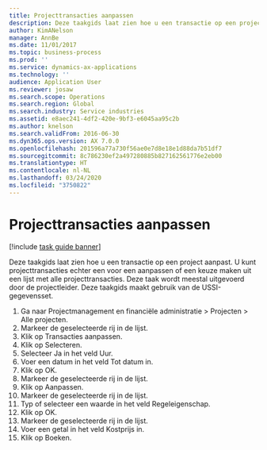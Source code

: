 ```yaml
---
title: Projecttransacties aanpassen
description: Deze taakgids laat zien hoe u een transactie op een project aanpast.
author: KimANelson
manager: AnnBe
ms.date: 11/01/2017
ms.topic: business-process
ms.prod: ''
ms.service: dynamics-ax-applications
ms.technology: ''
audience: Application User
ms.reviewer: josaw
ms.search.scope: Operations
ms.search.region: Global
ms.search.industry: Service industries
ms.assetid: e8aec241-4df2-420e-9bf3-e6045aa95c2b
ms.author: knelson
ms.search.validFrom: 2016-06-30
ms.dyn365.ops.version: AX 7.0.0
ms.openlocfilehash: 201596a77a730f56ae0e7d8e18e1d88da7b51df7
ms.sourcegitcommit: 8c786230ef2a497280885b827162561776e2eb00
ms.translationtype: HT
ms.contentlocale: nl-NL
ms.lasthandoff: 03/24/2020
ms.locfileid: "3750822"
---
```

# <a name="adjust-project-transactions"></a>Projecttransacties aanpassen

[!include [task guide banner](../../includes/task-guide-banner.md)]

Deze taakgids laat zien hoe u een transactie op een project aanpast. U kunt projecttransacties echter een voor een aanpassen of een keuze maken uit een lijst met alle projecttransacties. Deze taak wordt meestal uitgevoerd door de projectleider. Deze taakgids maakt gebruik van de USSI-gegevensset.

1. Ga naar Projectmanagement en financiële administratie > Projecten > Alle projecten. 
2. Markeer de geselecteerde rij in de lijst. 
3. Klik op Transacties aanpassen. 
4. Klik op Selecteren. 
5. Selecteer Ja in het veld Uur. 
6. Voer een datum in het veld Tot datum in. 
7. Klik op OK. 
8. Markeer de geselecteerde rij in de lijst. 
9. Klik op Aanpassen. 
10. Markeer de geselecteerde rij in de lijst. 
11. Typ of selecteer een waarde in het veld Regeleigenschap. 
12. Klik op OK. 
13. Markeer de geselecteerde rij in de lijst. 
14. Voer een getal in het veld Kostprijs in. 
15. Klik op Boeken. 
